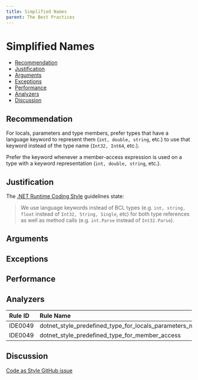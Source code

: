 ```yaml
---
title: Simplified Names
parent: The Best Practices
---
```


# Simplified Names

* [Recommendation](#recommendation)
* [Justification](#justification)
* [Arguments](#arguments)
* [Exceptions](#exceptions)
* [Performance](#performance)
* [Analyzers](#analyzers)
* [Discussion](#discussion)

## Recommendation

For locals, parameters and type members, prefer types that have a language keyword to represent them (`int, double, string`, etc.) to use that keyword instead of the type name (`Int32, Int64`, etc.).

Prefer the keyword whenever a member-access expression is used on a type with a keyword representation (`int, double, string`, etc.).

## Justification

The [.NET Runtime Coding Style](https://github.com/dotnet/runtime/blob/master/docs/coding-guidelines/coding-style.md) guidelines state:

> We use language keywords instead of BCL types (e.g. `int, string, float` instead of `Int32, String, Single`, etc) for both type references as well as method calls (e.g. `int.Parse` instead of `Int32.Parse`).

## Arguments



## Exceptions



## Performance



## Analyzers

| Rule ID | Rule Name | Value
|:-|:-|:-|
| IDE0049 | dotnet_style_predefined_type_for_locals_parameters_members | true:suggestion |
| IDE0049 | dotnet_style_predefined_type_for_member_access | true:suggestion |

## Discussion

[Code as Style GitHub issue]()